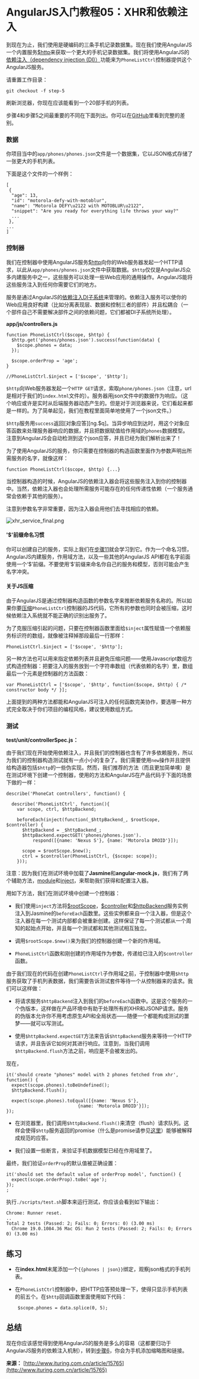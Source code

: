 # AngularJS入门教程05：XHR和依赖注入 #


<div class="post-text">
<p>到现在为止，我们使用是硬编码的三条手机记录数据集。现在我们使用AngularJS一个内置服务<a href="http://code.angularjs.org/1.1.0/docs/api/ng.%24http" target="_blank">$http</a>来获取一个更大的手机记录数据集。我们将使用AngularJS的<a href="http://angularjs.cn/A00z" target="_blank">依赖注入（dependency injection (DI)）</a>功能来为<code>PhoneListCtrl</code>控制器提供这个AngularJS服务。</p>

<p>请重置工作目录：</p>

<pre class="prettyprint"><code><span class="pln">git checkout </span><span class="pun">-</span><span class="pln">f step</span><span class="pun">-</span><span class="lit">5</span></code></pre>

<p>刷新浏览器，你现在应该能看到一个20部手机的列表。</p>

<p>步骤4和步骤5之间最重要的不同在下面列出。你可以在<a href="https://github.com/angular/angular-phonecat/compare/step-4...step-5">GitHub</a>里看到完整的差别。</p>

<h3>数据</h3>

<p>你项目当中的<code>app/phones/phones.json</code>文件是一个数据集，它以JSON格式存储了一张更大的手机列表。</p>

<p>下面是这个文件的一个样例：</p>

<pre class="prettyprint"><code><span class="pun">[</span><span class="pln">
 </span><span class="pun">{</span><span class="pln">
  </span><span class="str">"age"</span><span class="pun">:</span><span class="pln"> </span><span class="lit">13</span><span class="pun">,</span><span class="pln">
  </span><span class="str">"id"</span><span class="pun">:</span><span class="pln"> </span><span class="str">"motorola-defy-with-motoblur"</span><span class="pun">,</span><span class="pln">
  </span><span class="str">"name"</span><span class="pun">:</span><span class="pln"> </span><span class="str">"Motorola DEFY\u2122 with MOTOBLUR\u2122"</span><span class="pun">,</span><span class="pln">
  </span><span class="str">"snippet"</span><span class="pun">:</span><span class="pln"> </span><span class="str">"Are you ready for everything life throws your way?"</span><span class="pln">
  </span><span class="pun">...</span><span class="pln">
 </span><span class="pun">},</span><span class="pln">
</span><span class="pun">...</span><span class="pln">
</span><span class="pun">]</span></code></pre>

<h3>控制器</h3>

<p>我们在控制器中使用AngularJS服务<a href="http://code.angularjs.org/1.1.0/docs/api/ng.%24http" target="_blank">$http</a>向你的Web服务器发起一个HTTP请求，以此从<code>app/phones/phones.json</code>文件中获取数据。<code>$http</code>仅仅是AngularJS众多内建服务中之一，这些服务可以处理一些Web应用的通用操作。AngularJS能将这些服务注入到任何你需要它们的地方。</p>

<p>服务是通过AngularJS的<a href="http://angularjs.cn/A00z" target="_blank">依赖注入DI子系统</a>来管理的。依赖注入服务可以使你的Web应用良好构建（比如分离表现层、数据和控制三者的部件）并且松耦合（一个部件自己不需要解决部件之间的依赖问题，它们都被DI子系统所处理）。</p>

<p><strong>app/js/controllers.js</strong></p>

<pre class="prettyprint"><code><span class="kwd">function</span><span class="pln"> </span><span class="typ">PhoneListCtrl</span><span class="pun">(</span><span class="pln">$scope</span><span class="pun">,</span><span class="pln"> $http</span><span class="pun">)</span><span class="pln"> </span><span class="pun">{</span><span class="pln">
  $http</span><span class="pun">.</span><span class="kwd">get</span><span class="pun">(</span><span class="str">'phones/phones.json'</span><span class="pun">).</span><span class="pln">success</span><span class="pun">(</span><span class="kwd">function</span><span class="pun">(</span><span class="pln">data</span><span class="pun">)</span><span class="pln"> </span><span class="pun">{</span><span class="pln">
    $scope</span><span class="pun">.</span><span class="pln">phones </span><span class="pun">=</span><span class="pln"> data</span><span class="pun">;</span><span class="pln">
  </span><span class="pun">});</span><span class="pln">

  $scope</span><span class="pun">.</span><span class="pln">orderProp </span><span class="pun">=</span><span class="pln"> </span><span class="str">'age'</span><span class="pun">;</span><span class="pln">
</span><span class="pun">}</span><span class="pln">

</span><span class="com">//PhoneListCtrl.$inject = ['$scope', '$http'];</span></code></pre>

<p><code>$http</code>向Web服务器发起一个<code>HTTP GET</code>请求，索取<code>phone/phones.json</code>（注意，url是相对于我们的<code>index.html</code>文件的）。服务器用json文件中的数据作为响应。（这个响应或许是实时从后端服务器动态产生的。但是对于浏览器来说，它们看起来都是一样的。为了简单起见，我们在教程里面简单地使用了一个json文件。）</p>

<p><code>$http</code>服务用<code>success</code>返回[对象应答][ng.$q]。当异步响应到达时，用这个对象应答函数来处理服务器响应的数据，并且把数据赋值给作用域的<code>phones</code>数据模型。注意到AngularJS会自动检测到这个json应答，并且已经为我们解析出来了！</p>

<p>为了使用AngularJS的服务，你只需要在控制器的构造函数里面作为参数声明出所需服务的名字，就像这样：</p>

<pre class="prettyprint"><code><span class="kwd">function</span><span class="pln"> </span><span class="typ">PhoneListCtrl</span><span class="pun">(</span><span class="pln">$scope</span><span class="pun">,</span><span class="pln"> $http</span><span class="pun">)</span><span class="pln"> </span><span class="pun">{...}</span></code></pre>

<p>当控制器构造的时候，AngularJS的依赖注入器会将这些服务注入到你的控制器中。当然，依赖注入器也会处理所需服务可能存在的任何传递性依赖（一个服务通常会依赖于其他的服务）。</p>

<p>注意到参数名字非常重要，因为注入器会用他们去寻找相应的依赖。</p>

<p><img src="http://code.angularjs.org/1.1.0/docs/img/tutorial/xhr_service_final.png" alt="xhr_service_final.png"></p>

<h4>'$'前缀命名习惯</h4>

<p>你可以创建自己的服务，实际上我们在<a href="http://www.ituring.com.cn/article/15771">步骤11</a>就会学习到它。作为一个命名习惯，AngularJS内建服务，作用域方法，以及一些其他的AngularJS API都在名字前面使用一个‘$’前缀。不要使用‘$’前缀来命名你自己的服务和模型，否则可能会产生名字冲突。</p>

<h4>关于JS压缩</h4>

<p>由于AngularJS是通过控制器构造函数的参数名字来推断依赖服务名称的。所以如果你要<a href="http://en.wikipedia.org/wiki/Minification_%28programming%29" target="_blank">压缩</a><code>PhoneListCtrl</code>控制器的JS代码，它所有的参数也同时会被压缩，这时候依赖注入系统就不能正确的识别出服务了。</p>

<p>为了克服压缩引起的问题，只要在控制器函数里面给<code>$inject</code>属性赋值一个依赖服务标识符的数组，就像被注释掉那段最后一行那样：</p>

<pre class="prettyprint"><code><span class="typ">PhoneListCtrl</span><span class="pun">.</span><span class="pln">$inject </span><span class="pun">=</span><span class="pln"> </span><span class="pun">[</span><span class="str">'$scope'</span><span class="pun">,</span><span class="pln"> </span><span class="str">'$http'</span><span class="pun">];</span></code></pre>

<p>另一种方法也可以用来指定依赖列表并且避免压缩问题——使用Javascript数组方式构造控制器：把要注入的服务放到一个字符串数组（代表依赖的名字）里，数组最后一个元素是控制器的方法函数：</p>

<pre class="prettyprint"><code><span class="kwd">var</span><span class="pln"> </span><span class="typ">PhoneListCtrl</span><span class="pln"> </span><span class="pun">=</span><span class="pln"> </span><span class="pun">[</span><span class="str">'$scope'</span><span class="pun">,</span><span class="pln"> </span><span class="str">'$http'</span><span class="pun">,</span><span class="pln"> </span><span class="kwd">function</span><span class="pun">(</span><span class="pln">$scope</span><span class="pun">,</span><span class="pln"> $http</span><span class="pun">)</span><span class="pln"> </span><span class="pun">{</span><span class="pln"> </span><span class="com">/* constructor body */</span><span class="pln"> </span><span class="pun">}];</span></code></pre>

<p>上面提到的两种方法都能和AngularJS可注入的任何函数完美协作，要选哪一种方式完全取决于你们项目的编程风格，建议使用数组方式。</p>

<h3>测试</h3>

<p><strong>test/unit/controllerSpec.js：</strong></p>

<p>由于我们现在开始使用依赖注入，并且我们的控制器也含有了许多依赖服务，所以为我们的控制器构造测试就有一点小小的复杂了。我们需要使用<code>new</code>操作并且提供给构造器包括<code>$http</code>的一些伪实现。然而，我们推荐的方法（而且更加简单噢）是在测试环境下创建一个控制器，使用的方法和AngularJS在产品代码于下面的场景下做的一样：</p>

<pre class="prettyprint"><code><span class="pln">describe</span><span class="pun">(</span><span class="str">'PhoneCat controllers'</span><span class="pun">,</span><span class="pln"> </span><span class="kwd">function</span><span class="pun">()</span><span class="pln"> </span><span class="pun">{</span><span class="pln">

  describe</span><span class="pun">(</span><span class="str">'PhoneListCtrl'</span><span class="pun">,</span><span class="pln"> </span><span class="kwd">function</span><span class="pun">(){</span><span class="pln">
    </span><span class="kwd">var</span><span class="pln"> scope</span><span class="pun">,</span><span class="pln"> ctrl</span><span class="pun">,</span><span class="pln"> $httpBackend</span><span class="pun">;</span><span class="pln">

    beforeEach</span><span class="pun">(</span><span class="pln">inject</span><span class="pun">(</span><span class="kwd">function</span><span class="pun">(</span><span class="pln">_$httpBackend_</span><span class="pun">,</span><span class="pln"> $rootScope</span><span class="pun">,</span><span class="pln"> $controller</span><span class="pun">)</span><span class="pln"> </span><span class="pun">{</span><span class="pln">
      $httpBackend </span><span class="pun">=</span><span class="pln"> _$httpBackend_</span><span class="pun">;</span><span class="pln">
      $httpBackend</span><span class="pun">.</span><span class="pln">expectGET</span><span class="pun">(</span><span class="str">'phones/phones.json'</span><span class="pun">).</span><span class="pln">
          respond</span><span class="pun">([{</span><span class="pln">name</span><span class="pun">:</span><span class="pln"> </span><span class="str">'Nexus S'</span><span class="pun">},</span><span class="pln"> </span><span class="pun">{</span><span class="pln">name</span><span class="pun">:</span><span class="pln"> </span><span class="str">'Motorola DROID'</span><span class="pun">}]);</span><span class="pln">

      scope </span><span class="pun">=</span><span class="pln"> $rootScope</span><span class="pun">.</span><span class="pln">$new</span><span class="pun">();</span><span class="pln">
      ctrl </span><span class="pun">=</span><span class="pln"> $controller</span><span class="pun">(</span><span class="typ">PhoneListCtrl</span><span class="pun">,</span><span class="pln"> </span><span class="pun">{</span><span class="pln">$scope</span><span class="pun">:</span><span class="pln"> scope</span><span class="pun">});</span><span class="pln">
    </span><span class="pun">}));</span></code></pre>

<p>注意：因为我们在测试环境中加载了<strong>Jasmine</strong>和<strong>angular-mock.js</strong>，我们有了两个辅助方法，<a href="http://code.angularjs.org/1.1.0/docs/api/angular.mock.module" target="_blank">module</a>和<a href="http://code.angularjs.org/1.1.0/docs/api/angular.mock.inject" target="_blank">inject</a>，来帮助我们获得和配置注入器。</p>

<p>用如下方法，我们在测试环境中创建一个控制器：</p>

<ul>
<li><p>我们使用<code>inject</code>方法将<a href="http://code.angularjs.org/1.1.0/docs/api/ng.%24rootScope" target="_blank">$rootScope</a>，<a href="http://code.angularjs.org/1.1.0/docs/api/ng.%24controller" target="_blank">$controller</a>和<a href="http://code.angularjs.org/1.1.0/docs/api/ng.%24httpBackend" target="_blank">$httpBackend</a>服务实例注入到Jasmine的<code>beforeEach</code>函数里。这些实例都来自一个注入器，但是这个注入器在每一个测试内部都会被重新创建。这样保证了每一个测试都从一个周知的起始点开始，并且每一个测试都和其他测试相互独立。</p></li>
<li><p>调用<code>$rootScope.$new()</code>来为我们的控制器创建一个新的作用域。</p></li>
<li><p><code>PhoneListCtrl</code>函数和刚创建的作用域作为参数，传递给已注入的<code>$controller</code>函数。</p></li>
</ul>

<p>由于我们现在的代码在创建<code>PhoneListCtrl</code>子作用域之前，于控制器中使用<code>$http</code>服务获取了手机列表数据，我们需要告诉测试套件等待一个从控制器来的请求。我们可以这样做：</p>

<ul>
<li><p>将请求服务<code>$httpBackend</code>注入到我们的<code>beforeEach</code>函数中。这是这个服务的一个伪版本，这样做在产品环境中有助于处理所有的XHR和JSONP请求。服务的伪版本允许你不用考虑原生API和全局状态——随便一个都能构成测试的噩梦——就可以写测试。</p></li>
<li><p>使用<code>$httpBackend.expectGET</code>方法来告诉<code>$httpBackend</code>服务来等待一个HTTP请求，并且告诉它如何对其进行响应。注意到，当我们调用<code>$httpBackend.flush</code>方法之前，响应是不会被发出的。</p></li>
</ul>

<p>现在，</p>

<pre class="prettyprint"><code><span class="pln">it</span><span class="pun">(</span><span class="str">'should create "phones" model with 2 phones fetched from xhr'</span><span class="pun">,</span><span class="pln"> </span><span class="kwd">function</span><span class="pun">()</span><span class="pln"> </span><span class="pun">{</span><span class="pln">
  expect</span><span class="pun">(</span><span class="pln">scope</span><span class="pun">.</span><span class="pln">phones</span><span class="pun">).</span><span class="pln">toBeUndefined</span><span class="pun">();</span><span class="pln">
  $httpBackend</span><span class="pun">.</span><span class="pln">flush</span><span class="pun">();</span><span class="pln">

  expect</span><span class="pun">(</span><span class="pln">scope</span><span class="pun">.</span><span class="pln">phones</span><span class="pun">).</span><span class="pln">toEqual</span><span class="pun">([{</span><span class="pln">name</span><span class="pun">:</span><span class="pln"> </span><span class="str">'Nexus S'</span><span class="pun">},</span><span class="pln">
                           </span><span class="pun">{</span><span class="pln">name</span><span class="pun">:</span><span class="pln"> </span><span class="str">'Motorola DROID'</span><span class="pun">}]);</span><span class="pln">
</span><span class="pun">});</span></code></pre>

<ul>
<li><p>在浏览器里，我们调用<code>$httpBackend.flush()</code>来清空（flush）请求队列。这样会使得<code>$http</code>服务返回的promise（什么是promise请参见<a href="http://stackoverflow.com/questions/11004273/what-is-stdpromise" target="_blank">这里</a>）能够被解释成规范的应答。</p></li>
<li><p>我们设置一些断言，来验证手机数据模型已经在作用域里了。</p></li>
</ul>

<p>最终，我们验证<code>orderProp</code>的默认值被正确设置：</p>

<pre class="prettyprint"><code><span class="pln">it</span><span class="pun">(</span><span class="str">'should set the default value of orderProp model'</span><span class="pun">,</span><span class="pln"> </span><span class="kwd">function</span><span class="pun">()</span><span class="pln"> </span><span class="pun">{</span><span class="pln">
  expect</span><span class="pun">(</span><span class="pln">scope</span><span class="pun">.</span><span class="pln">orderProp</span><span class="pun">).</span><span class="pln">toBe</span><span class="pun">(</span><span class="str">'age'</span><span class="pun">);</span><span class="pln">
</span><span class="pun">});</span><span class="pln">
</span><span class="pun">;</span></code></pre>

<p>执行<code>./scripts/test.sh</code>脚本来运行测试，你应该会看到如下输出：</p>

<pre class="prettyprint"><code><span class="typ">Chrome</span><span class="pun">:</span><span class="pln"> </span><span class="typ">Runner</span><span class="pln"> reset</span><span class="pun">.</span><span class="pln">
</span><span class="pun">..</span><span class="pln">
</span><span class="typ">Total</span><span class="pln"> </span><span class="lit">2</span><span class="pln"> tests </span><span class="pun">(</span><span class="typ">Passed</span><span class="pun">:</span><span class="pln"> </span><span class="lit">2</span><span class="pun">;</span><span class="pln"> </span><span class="typ">Fails</span><span class="pun">:</span><span class="pln"> </span><span class="lit">0</span><span class="pun">;</span><span class="pln"> </span><span class="typ">Errors</span><span class="pun">:</span><span class="pln"> </span><span class="lit">0</span><span class="pun">)</span><span class="pln"> </span><span class="pun">(</span><span class="lit">3.00</span><span class="pln"> ms</span><span class="pun">)</span><span class="pln">
  </span><span class="typ">Chrome</span><span class="pln"> </span><span class="lit">19.0</span><span class="pun">.</span><span class="lit">1084.36</span><span class="pln"> </span><span class="typ">Mac</span><span class="pln"> OS</span><span class="pun">:</span><span class="pln"> </span><span class="typ">Run</span><span class="pln"> </span><span class="lit">2</span><span class="pln"> tests </span><span class="pun">(</span><span class="typ">Passed</span><span class="pun">:</span><span class="pln"> </span><span class="lit">2</span><span class="pun">;</span><span class="pln"> </span><span class="typ">Fails</span><span class="pun">:</span><span class="pln"> </span><span class="lit">0</span><span class="pun">;</span><span class="pln"> </span><span class="typ">Errors</span><span class="pln"> </span><span class="lit">0</span><span class="pun">)</span><span class="pln"> </span><span class="pun">(</span><span class="lit">3.00</span><span class="pln"> ms</span><span class="pun">)</span></code></pre>

<h2>练习</h2>

<ul>
<li><p>在<strong>index.html</strong>末尾添加一个<code>{{phones | json}}</code>绑定，观察json格式的手机列表。</p></li>
<li><p>在<code>PhoneListCtrl</code>控制器中，把HTTP应答预处理一下，使得只显示手机列表的前五个。在<code>$http</code>回调函数里面使用如下代码：</p>

<pre class="prettyprint"><code><span class="pln"> $scope</span><span class="pun">.</span><span class="pln">phones </span><span class="pun">=</span><span class="pln"> data</span><span class="pun">.</span><span class="pln">splice</span><span class="pun">(</span><span class="lit">0</span><span class="pun">,</span><span class="pln"> </span><span class="lit">5</span><span class="pun">);</span></code></pre></li>
</ul>

<h2>总结</h2>

<p>现在你应该感觉得到使用AngularJS的服务是多么的容易（这都要归功于AngularJS服务的依赖注入机制），转到<a href="http://www.ituring.com.cn/article/15766">步骤6</a>，你会为手机添加缩略图和链接。</p>
                </div>



**来源：** [http://www.ituring.com.cn/article/15765](http://www.ituring.com.cn/article/15765)